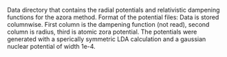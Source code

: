 Data directory that contains the radial potentials and relativistic dampening functions for the azora method.
Format of the potential files: Data is stored columnwise. First column is the dampening function (not read), second column is radius, third is atomic zora potential.
The potentials were generated with a sperically symmetric LDA calculation and a gaussian nuclear potential of width 1e-4.